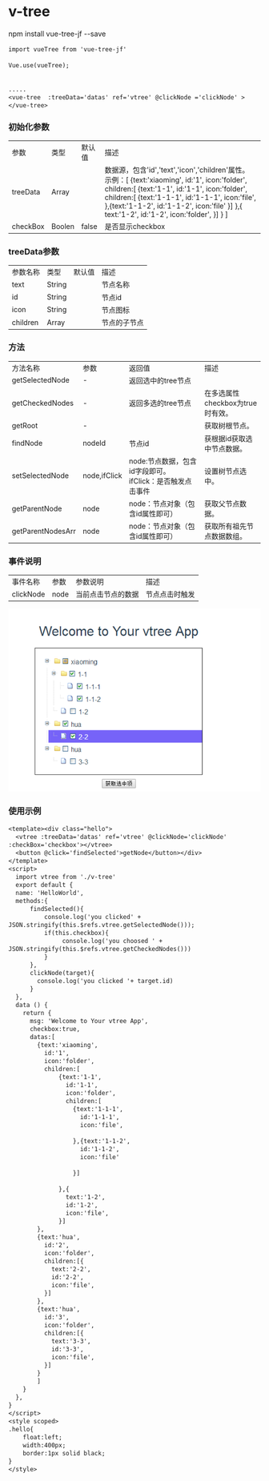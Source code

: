 # v-tree

npm install vue-tree-jf --save

```
import vueTree from 'vue-tree-jf'

Vue.use(vueTree);


.....
<vue-tree  :treeData='datas' ref='vtree' @clickNode ='clickNode' ></vue-tree>

```
### 初始化参数
<table>
  <tr>
    <td>参数</td>
    <td>类型</td>
     <td>默认值</td>
    <td>描述</td>
  </tr> 
    <tr>
    <td>treeData</td>
    <td>Array</td>
     <td></td>
    <td>数据源，包含'id','text','icon','children'属性。<br/>示例：[
        {text:'xiaoming',
          id:'1',
          icon:'folder',
          children:[
              {text:'1-1',
                id:'1-1',
                icon:'folder',
                children:[
                  {text:'1-1-1',
                    id:'1-1-1',
                    icon:'file',
                  },{text:'1-1-2',
                    id:'1-1-2',
                    icon:'file'
                  }]
              },{
                text:'1-2',
                id:'1-2',
                icon:'folder',
              }]
        }
        ]</td>
  </tr>
   <tr>
    <td>checkBox</td>
    <td>Boolen</td>
     <td>false</td>
    <td>是否显示checkbox</td>
  </tr>
 </table>
 
### treeData参数
<table>
<tr>
  <td>参数名称</td>
  <td>类型</td>
  <td>默认值</td>
  <td>描述</td>
</tr>
<tr>
  <td>text</td>
  <td>String</td>
  <td></td>
  <td>节点名称</td>
</tr>
<tr>
  <td>id</td>
  <td>String</td>
  <td></td>
  <td>节点id</td>
</tr>
<tr>
  <td>icon</td>
  <td>String</td>
  <td></td>
  <td>节点图标</td>
</tr>
<tr>
  <td>children</td>
  <td>Array</td>
  <td></td>
  <td>节点的子节点</td>
</tr>
</table>

### 方法

 <table>
    <tr>
       <td>方法名称</td>
      <td>参数</td>
      <td>返回值</td>
      <td>描述</td>
    </tr>
   <tr>
       <td>getSelectedNode</td>
      <td>-</td>
      <td>返回选中的tree节点</td>
      <td></td>
    </tr>
    <tr>
       <td>getCheckedNodes</td>
      <td>-</td>
      <td>返回多选的tree节点</td>
      <td>在多选属性checkbox为true时有效。</td>
    </tr>
    <tr>
       <td>getRoot</td>
      <td>-</td>
      <td></td>
      <td>获取树根节点。</td>
    </tr>
    <tr>
       <td>findNode</td>
      <td>nodeId</td>
      <td>节点id</td>
      <td>获根据id获取选中节点数据。</td>
    </tr>
    <tr>
       <td>setSelectedNode</td>
      <td>node,ifClick</td>
      <td>node:节点数据，包含id字段即可。
ifClick：是否触发点击事件
</td>
      <td>设置树节点选中。</td>
    </tr>
    <tr>
       <td>getParentNode</td>
      <td>node</td>
      <td>node：节点对象（包含id属性即可）</td>
      <td>获取父节点数据。</td>
    </tr>
     <tr>
       <td>getParentNodesArr</td>
      <td>node</td>
      <td>node：节点对象（包含id属性即可）</td>
      <td>获取所有祖先节点数据数组。</td>
    </tr>
  </table>
  
### 事件说明

<table>
<tr>
<td>事件名称</td>
<td>参数</td>
<td>参数说明</td>
<td>描述</td>
</tr>
<tr>
<td>clickNode</td>
<td>node</td>
<td>当前点击节点的数据</td>
<td>节点点击时触发</td>
</tr>
</table>

![Image text]( vtree.png )

### 使用示例
```
<template><div class="hello">
  <vtree :treeData='datas' ref='vtree' @clickNode='clickNode' :checkBox='checkbox'></vtree>
  <button @click='findSelected'>getNode</button></div>
</template>
<script>
  import vtree from './v-tree'
  export default {
  name: 'HelloWorld',
  methods:{
      findSelected(){
          console.log('you clicked' + JSON.stringify(this.$refs.vtree.getSelectedNode()));
          if(this.checkbox){
               console.log('you choosed ' + JSON.stringify(this.$refs.vtree.getCheckedNodes()))
          }
      },
      clickNode(target){
        console.log('you clicked '+ target.id)
      }
  },
  data () {
    return {
      msg: 'Welcome to Your vtree App',
      checkbox:true,
      datas:[
        {text:'xiaoming',
          id:'1',
          icon:'folder',
          children:[
              {text:'1-1',
                id:'1-1',
                icon:'folder',
                children:[
                  {text:'1-1-1',
                    id:'1-1-1',
                    icon:'file',

                  },{text:'1-1-2',
                    id:'1-1-2',
                    icon:'file'

                  }]
              
              },{
                text:'1-2',
                id:'1-2',
                icon:'file',
              }]
        },
        {text:'hua',
          id:'2',
          icon:'folder',
          children:[{
            text:'2-2',
            id:'2-2',
            icon:'file',
          }]
        },
        {text:'hua',
          id:'3',
          icon:'folder',
          children:[{
            text:'3-3',
            id:'3-3',
            icon:'file',
          }]
        }
        ]
    }
  },
}
</script>
<style scoped>
.hello{
    float:left;
    width:400px;
    border:1px solid black;
}
</style>
```
